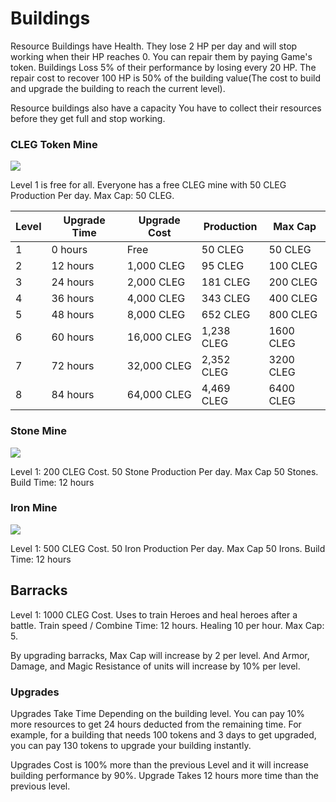 # Buildings

Resource Buildings have Health. They lose 2 HP per day and will stop working when their HP reaches 0. You can repair them by paying Game's token. Buildings Loss 5% of their performance by losing every 20 HP. The repair cost to recover 100 HP is 50% of the building value(The cost to build and upgrade the building to reach the current level).

Resource buildings also have a capacity You have to collect their resources before they get full and stop working.

### CLEG Token Mine

![](../.gitbook/assets/photo\_2022-04-23\_16-10-28.jpg)

Level 1 is free for all. Everyone has a free CLEG mine with 50 CLEG Production Per day. Max Cap: 50 CLEG.&#x20;



| Level | Upgrade Time | Upgrade Cost | Production  | Max Cap   |
| ----- | ------------ | ------------ | ----------- | --------- |
| 1     | 0 hours      | Free         | 50 CLEG     | 50 CLEG   |
| 2     | 12 hours     | 1,000 CLEG   | 95 CLEG     | 100 CLEG  |
| 3     | 24 hours     | 2,000 CLEG   | 181 CLEG    | 200 CLEG  |
| 4     | 36 hours     | 4,000 CLEG   | 343 CLEG    | 400 CLEG  |
| 5     | 48 hours     | 8,000 CLEG   | 652 CLEG    | 800 CLEG  |
| 6     | 60 hours     | 16,000 CLEG  | 1,238 CLEG  | 1600 CLEG |
| 7     | 72 hours     | 32,000 CLEG  | 2,352 CLEG  | 3200 CLEG |
| 8     | 84 hours     | 64,000 CLEG  | 4,469  CLEG | 6400 CLEG |

### Stone Mine

![](../.gitbook/assets/photo\_2022-04-23\_16-24-58.jpg)

Level 1: 200 CLEG Cost. 50 Stone Production Per day. Max Cap 50 Stones. Build Time: 12 hours

### Iron Mine

![](../.gitbook/assets/photo\_2022-04-23\_16-24-51.jpg)

Level 1: 500 CLEG Cost. 50 Iron Production Per day. Max Cap 50 Irons. Build Time: 12 hours

## Barracks

Level 1: 1000 CLEG Cost. Uses to train Heroes and heal heroes after a battle. Train speed / Combine Time: 12 hours. Healing 10 per hour. Max Cap: 5.&#x20;

By upgrading barracks, Max Cap will increase by 2 per level. And Armor, Damage, and Magic Resistance of units will increase by 10% per level.



### Upgrades

Upgrades Take Time Depending on the building level. You can pay 10% more resources to get 24 hours deducted from the remaining time. For example, for a building that needs 100 tokens and 3 days to get upgraded, you can pay 130 tokens to upgrade your building instantly.

Upgrades Cost is 100% more than the previous Level and it will increase building performance by 90%. Upgrade Takes 12 hours more time than the previous level.

